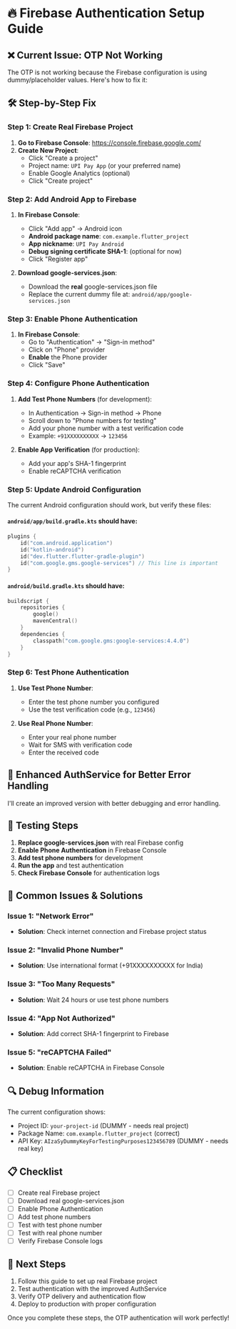 # 🔥 Firebase Authentication Setup Guide

## ❌ Current Issue: OTP Not Working

The OTP is not working because the Firebase configuration is using dummy/placeholder values. Here's how to fix it:

## 🛠️ Step-by-Step Fix

### **Step 1: Create Real Firebase Project**

1. **Go to Firebase Console**: https://console.firebase.google.com/
2. **Create New Project**:
   - Click "Create a project"
   - Project name: `UPI Pay App` (or your preferred name)
   - Enable Google Analytics (optional)
   - Click "Create project"

### **Step 2: Add Android App to Firebase**

1. **In Firebase Console**:
   - Click "Add app" → Android icon
   - **Android package name**: `com.example.flutter_project`
   - **App nickname**: `UPI Pay Android`
   - **Debug signing certificate SHA-1**: (optional for now)
   - Click "Register app"

2. **Download google-services.json**:
   - Download the **real** google-services.json file
   - Replace the current dummy file at: `android/app/google-services.json`

### **Step 3: Enable Phone Authentication**

1. **In Firebase Console**:
   - Go to "Authentication" → "Sign-in method"
   - Click on "Phone" provider
   - **Enable** the Phone provider
   - Click "Save"

### **Step 4: Configure Phone Authentication**

1. **Add Test Phone Numbers** (for development):
   - In Authentication → Sign-in method → Phone
   - Scroll down to "Phone numbers for testing"
   - Add your phone number with a test verification code
   - Example: `+91XXXXXXXXXX` → `123456`

2. **Enable App Verification** (for production):
   - Add your app's SHA-1 fingerprint
   - Enable reCAPTCHA verification

### **Step 5: Update Android Configuration**

The current Android configuration should work, but verify these files:

#### `android/app/build.gradle.kts` should have:
```kotlin
plugins {
    id("com.android.application")
    id("kotlin-android")
    id("dev.flutter.flutter-gradle-plugin")
    id("com.google.gms.google-services") // This line is important
}
```

#### `android/build.gradle.kts` should have:
```kotlin
buildscript {
    repositories {
        google()
        mavenCentral()
    }
    dependencies {
        classpath("com.google.gms:google-services:4.4.0")
    }
}
```

### **Step 6: Test Phone Authentication**

1. **Use Test Phone Number**:
   - Enter the test phone number you configured
   - Use the test verification code (e.g., `123456`)

2. **Use Real Phone Number**:
   - Enter your real phone number
   - Wait for SMS with verification code
   - Enter the received code

## 🔧 **Enhanced AuthService for Better Error Handling**

I'll create an improved version with better debugging and error handling.

## 📱 **Testing Steps**

1. **Replace google-services.json** with real Firebase config
2. **Enable Phone Authentication** in Firebase Console
3. **Add test phone numbers** for development
4. **Run the app** and test authentication
5. **Check Firebase Console** for authentication logs

## 🚨 **Common Issues & Solutions**

### Issue 1: "Network Error"
- **Solution**: Check internet connection and Firebase project status

### Issue 2: "Invalid Phone Number"
- **Solution**: Use international format (+91XXXXXXXXXX for India)

### Issue 3: "Too Many Requests"
- **Solution**: Wait 24 hours or use test phone numbers

### Issue 4: "App Not Authorized"
- **Solution**: Add correct SHA-1 fingerprint to Firebase

### Issue 5: "reCAPTCHA Failed"
- **Solution**: Enable reCAPTCHA in Firebase Console

## 🔍 **Debug Information**

The current configuration shows:
- Project ID: `your-project-id` (DUMMY - needs real project)
- Package Name: `com.example.flutter_project` (correct)
- API Key: `AIzaSyDummyKeyForTestingPurposes123456789` (DUMMY - needs real key)

## 📋 **Checklist**

- [ ] Create real Firebase project
- [ ] Download real google-services.json
- [ ] Enable Phone Authentication
- [ ] Add test phone numbers
- [ ] Test with test phone number
- [ ] Test with real phone number
- [ ] Verify Firebase Console logs

## 🎯 **Next Steps**

1. Follow this guide to set up real Firebase project
2. Test authentication with the improved AuthService
3. Verify OTP delivery and authentication flow
4. Deploy to production with proper configuration

Once you complete these steps, the OTP authentication will work perfectly!
